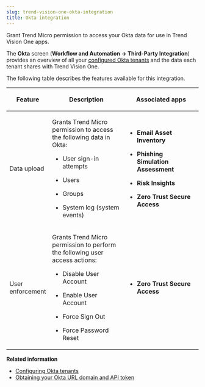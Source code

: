 ```yaml
---
slug: trend-vision-one-okta-integration
title: Okta integration
---
```


Grant Trend Micro permission to access your Okta data for use in Trend Vision One apps.

The **Okta** screen (**Workflow and Automation → Third-Party Integration**) provides an overview of all your [configured Okta tenants](configuring-okta-tenants.md) and the data each tenant shares with Trend Vision One.

The following table describes the features available for this integration.

<table>
<colgroup>
<col style="width: 20%" />
<col style="width: 40%" />
<col style="width: 40%" />
</colgroup>
<thead>
<tr>
<th><p>Feature</p></th>
<th><p>Description</p></th>
<th><p>Associated apps</p></th>
</tr>
</thead>
<tbody>
<tr>
<td><p>Data upload</p></td>
<td><p>Grants Trend Micro permission to access the following data in Okta:</p>
<ul>
<li><p>User sign-in attempts</p></li>
<li><p>Users</p></li>
<li><p>Groups</p></li>
<li><p>System log (system events)</p></li>
</ul></td>
<td><ul>
<li><p><strong>Email Asset Inventory</strong></p></li>
<li><p><strong>Phishing Simulation Assessment</strong></p></li>
<li><p><strong>Risk Insights</strong></p></li>
<li><p><strong>Zero Trust Secure Access</strong></p></li>
</ul></td>
</tr>
<tr>
<td><p>User enforcement</p></td>
<td><p>Grants Trend Micro permission to perform the following user access actions:</p>
<ul>
<li><p>Disable User Account</p></li>
<li><p>Enable User Account</p></li>
<li><p>Force Sign Out</p></li>
<li><p>Force Password Reset</p></li>
</ul></td>
<td><ul>
<li><p><strong>Zero Trust Secure Access</strong></p></li>
</ul></td>
</tr>
</tbody>
</table>

**Related information**

- [Configuring Okta tenants](configuring-okta-tenants.md "Set up data sharing from Okta for risk assessments and remediation actions.")
- [Obtaining your Okta URL domain and API token](okta-url-api-token.md)
